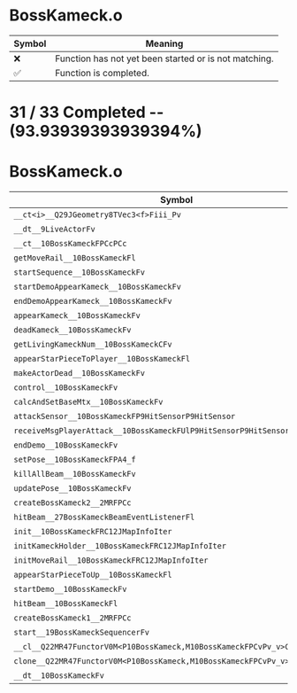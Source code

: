 # BossKameck.o
| Symbol | Meaning 
| ------------- | ------------- 
| :x: | Function has not yet been started or is not matching. 
| :white_check_mark: | Function is completed. 


# 31 / 33 Completed -- (93.93939393939394%)
# BossKameck.o
| Symbol | Decompiled? |
| ------------- | ------------- |
| `__ct<i>__Q29JGeometry8TVec3<f>Fiii_Pv` | :white_check_mark: |
| `__dt__9LiveActorFv` | :white_check_mark: |
| `__ct__10BossKameckFPCcPCc` | :white_check_mark: |
| `getMoveRail__10BossKameckFl` | :white_check_mark: |
| `startSequence__10BossKameckFv` | :white_check_mark: |
| `startDemoAppearKameck__10BossKameckFv` | :white_check_mark: |
| `endDemoAppearKameck__10BossKameckFv` | :white_check_mark: |
| `appearKameck__10BossKameckFv` | :white_check_mark: |
| `deadKameck__10BossKameckFv` | :white_check_mark: |
| `getLivingKameckNum__10BossKameckCFv` | :white_check_mark: |
| `appearStarPieceToPlayer__10BossKameckFl` | :white_check_mark: |
| `makeActorDead__10BossKameckFv` | :white_check_mark: |
| `control__10BossKameckFv` | :white_check_mark: |
| `calcAndSetBaseMtx__10BossKameckFv` | :white_check_mark: |
| `attackSensor__10BossKameckFP9HitSensorP9HitSensor` | :white_check_mark: |
| `receiveMsgPlayerAttack__10BossKameckFUlP9HitSensorP9HitSensor` | :white_check_mark: |
| `endDemo__10BossKameckFv` | :white_check_mark: |
| `setPose__10BossKameckFPA4_f` | :x: |
| `killAllBeam__10BossKameckFv` | :white_check_mark: |
| `updatePose__10BossKameckFv` | :x: |
| `createBossKameck2__2MRFPCc` | :white_check_mark: |
| `hitBeam__27BossKameckBeamEventListenerFl` | :white_check_mark: |
| `init__10BossKameckFRC12JMapInfoIter` | :white_check_mark: |
| `initKameckHolder__10BossKameckFRC12JMapInfoIter` | :white_check_mark: |
| `initMoveRail__10BossKameckFRC12JMapInfoIter` | :white_check_mark: |
| `appearStarPieceToUp__10BossKameckFl` | :white_check_mark: |
| `startDemo__10BossKameckFv` | :white_check_mark: |
| `hitBeam__10BossKameckFl` | :white_check_mark: |
| `createBossKameck1__2MRFPCc` | :white_check_mark: |
| `start__19BossKameckSequencerFv` | :white_check_mark: |
| `__cl__Q22MR47FunctorV0M<P10BossKameck,M10BossKameckFPCvPv_v>CFv` | :white_check_mark: |
| `clone__Q22MR47FunctorV0M<P10BossKameck,M10BossKameckFPCvPv_v>CFP7JKRHeap` | :white_check_mark: |
| `__dt__10BossKameckFv` | :white_check_mark: |
